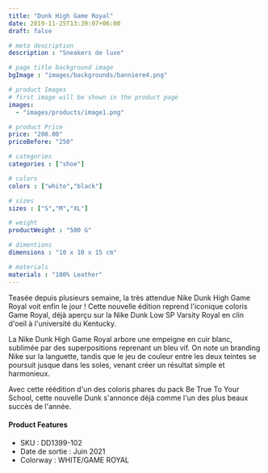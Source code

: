 ```yaml
---
title: "Dunk High Game Royal"
date: 2019-11-25T13:39:07+06:00
draft: false

# meta description
description : "Sneakers de luxe"

# page title background image
bgImage : "images/backgrounds/banniere4.png"

# product Images
# first image will be shown in the product page
images:
  - "images/products/image1.png"

# product Price
price: "200.00"
priceBefore: "250"

# categories
categories : ["shoe"]

# colors 
colors : ["white","black"]

# sizes
sizes : ["S","M","XL"]

# weight
productWeight : "500 G"

# dimentions
dimensions : "10 x 10 x 15 cm"

# materials
materials : "100% Leather"
---
```


Teasée depuis plusieurs semaine, la très attendue Nike Dunk High Game Royal voit enfin le jour ! Cette nouvelle édition reprend l'iconique coloris Game Royal, déjà aperçu sur la Nike Dunk Low SP Varsity Royal en clin d'oeil à l'université du Kentucky.

La Nike Dunk High Game Royal arbore une empeigne en cuir blanc, sublimée par des superpositions reprenant un bleu vif. On note un branding Nike sur la languette, tandis que le jeu de couleur entre les deux teintes se poursuit jusque dans les soles, venant créer un résultat simple et harmonieux.

Avec cette réédition d'un des coloris phares du pack Be True To Your School, cette nouvelle Dunk s'annonce déjà comme l'un des plus beaux succès de l'année.

#### Product Features

* SKU : DD1399-102
* Date de sortie : Juin 2021
* Colorway : WHITE/GAME ROYAL